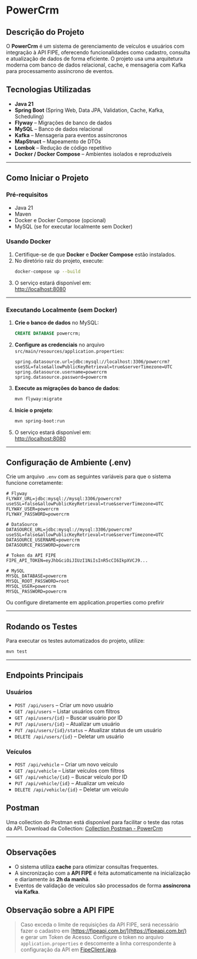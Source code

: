 
# PowerCrm

## Descrição do Projeto  
O **PowerCrm** é um sistema de gerenciamento de veículos e usuários com integração à API FIPE, oferecendo funcionalidades como cadastro, consulta e atualização de dados de forma eficiente. O projeto usa uma arquitetura moderna com banco de dados relacional, cache, e mensageria com Kafka para processamento assíncrono de eventos.

## Tecnologias Utilizadas  
- **Java 21**  
- **Spring Boot** (Spring Web, Data JPA, Validation, Cache, Kafka, Scheduling)  
- **Flyway** – Migrações de banco de dados  
- **MySQL** – Banco de dados relacional  
- **Kafka** – Mensageria para eventos assíncronos  
- **MapStruct** – Mapeamento de DTOs  
- **Lombok** – Redução de código repetitivo  
- **Docker / Docker Compose** – Ambientes isolados e reproduzíveis

---

## Como Iniciar o Projeto

### Pré-requisitos  
- Java 21  
- Maven  
- Docker e Docker Compose (opcional)  
- MySQL (se for executar localmente sem Docker)  

### Usando Docker  
1. Certifique-se de que **Docker** e **Docker Compose** estão instalados.  
2. No diretório raiz do projeto, execute:
   ```bash
   docker-compose up --build
   ```
3. O serviço estará disponível em:  
   [http://localhost:8080](http://localhost:8080)

---

### Executando Localmente (sem Docker)

1. **Crie o banco de dados** no MySQL:
   ```sql
   CREATE DATABASE powercrm;
   ```

2. **Configure as credenciais** no arquivo `src/main/resources/application.properties`:
   ```properties
   spring.datasource.url=jdbc:mysql://localhost:3306/powercrm?useSSL=false&allowPublicKeyRetrieval=true&serverTimezone=UTC
   spring.datasource.username=powercrm
   spring.datasource.password=powercrm
   ```

3. **Execute as migrações do banco de dados**:
   ```bash
   mvn flyway:migrate
   ```

4. **Inicie o projeto**:
   ```bash
   mvn spring-boot:run
   ```

5. O serviço estará disponível em:  
   [http://localhost:8080](http://localhost:8080)

---

## Configuração de Ambiente (.env)

Crie um arquivo `.env` com as seguintes variáveis para que o sistema funcione corretamente:

```env
# Flyway
FLYWAY_URL=jdbc:mysql://mysql:3306/powercrm?useSSL=false&allowPublicKeyRetrieval=true&serverTimezone=UTC
FLYWAY_USER=powercrm
FLYWAY_PASSWORD=powercrm

# DataSource
DATASOURCE_URL=jdbc:mysql://mysql:3306/powercrm?useSSL=false&allowPublicKeyRetrieval=true&serverTimezone=UTC
DATASOURCE_USERNAME=powercrm
DATASOURCE_PASSWORD=powercrm

# Token da API FIPE 
FIPE_API_TOKEN=eyJhbGciOiJIUzI1NiIsInR5cCI6IkpXVCJ9...

# MySQL
MYSQL_DATABASE=powercrm
MYSQL_ROOT_PASSWORD=root
MYSQL_USER=powercrm
MYSQL_PASSWORD=powercrm
```
Ou configure diretamente em application.properties como prefirir

---

## Rodando os Testes

Para executar os testes automatizados do projeto, utilize:

```bash
mvn test
```

---

## Endpoints Principais

### Usuários  
- `POST /api/users` – Criar um novo usuário  
- `GET /api/users` – Listar usuários com filtros  
- `GET /api/users/{id}` – Buscar usuário por ID  
- `PUT /api/users/{id}` – Atualizar um usuário 
- `PUT /api/users/{id}/status` – Atualizar status de um usuário   
- `DELETE /api/users/{id}` – Deletar um usuário  

### Veículos  
- `POST /api/vehicle` – Criar um novo veículo  
- `GET /api/vehicle` – Listar veículos com filtros  
- `GET /api/vehicle/{id}` – Buscar veículo por ID  
- `PUT /api/vehicle/{id}` – Atualizar um veículo  
- `DELETE /api/vehicle/{id}` – Deletar um veículo  

## Postman

Uma collection do Postman está disponível para facilitar o teste das rotas da API.
Download da Collection: [Collection Postman - PowerCrm](https://www.postman.com/restless-escape-823255/workspace/onfly/collection/27431455-a00f66d6-bcf4-42f0-9bf2-9ff55867cc7f?action=share&creator=27431455)

---

## Observações  

- O sistema utiliza **cache** para otimizar consultas frequentes.  
- A sincronização com a **API FIPE** é feita automaticamente na inicialização e diariamente às **2h da manhã**.  
- Eventos de validação de veículos são processados de forma **assíncrona via Kafka**.


##  Observação sobre a API FIPE

> Caso exceda o limite de requisições da API FIPE, será necessário fazer o cadastro em [https://fipeapi.com.br/](https://fipeapi.com.br/) e gerar um Token de Acesso.
> Configure o token no arquivo `application.properties` e descomente a linha correspondente à configuração da API em [FipeClient.java](src/main/java/com/service/powercrm/service/integracao/FipeClient.java).
